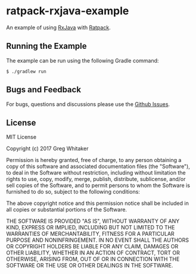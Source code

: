 # ratpack-rxjava-example
An example of using [RxJava](https://github.com/ReactiveX/RxJava) with [Ratpack](https://ratpack.io/).

## Running the Example
The example can be run using the following Gradle command:

    $ ./gradlew run

## Bugs and Feedback
For bugs, questions and discussions please use the [Github Issues](https://github.com/gregwhitaker/ratpack-rxjava-example/issues).

## License
MIT License

Copyright (c) 2017 Greg Whitaker

Permission is hereby granted, free of charge, to any person obtaining a copy
of this software and associated documentation files (the "Software"), to deal
in the Software without restriction, including without limitation the rights
to use, copy, modify, merge, publish, distribute, sublicense, and/or sell
copies of the Software, and to permit persons to whom the Software is
furnished to do so, subject to the following conditions:

The above copyright notice and this permission notice shall be included in all
copies or substantial portions of the Software.

THE SOFTWARE IS PROVIDED "AS IS", WITHOUT WARRANTY OF ANY KIND, EXPRESS OR
IMPLIED, INCLUDING BUT NOT LIMITED TO THE WARRANTIES OF MERCHANTABILITY,
FITNESS FOR A PARTICULAR PURPOSE AND NONINFRINGEMENT. IN NO EVENT SHALL THE
AUTHORS OR COPYRIGHT HOLDERS BE LIABLE FOR ANY CLAIM, DAMAGES OR OTHER
LIABILITY, WHETHER IN AN ACTION OF CONTRACT, TORT OR OTHERWISE, ARISING FROM,
OUT OF OR IN CONNECTION WITH THE SOFTWARE OR THE USE OR OTHER DEALINGS IN THE
SOFTWARE.